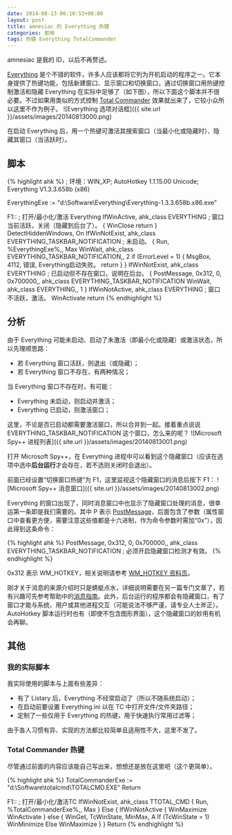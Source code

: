 ```yaml
---
date: 2014-08-13 06:10:53+08:00
layout: post
title: amnesiac 的 Everything 热键
categories: 即用
tags: 热键 Everything TotalCommander
---
```


amnesiac 是我的 ID，以后不再赘述。

[Everything](http://www.voidtools.com/) 是个不错的软件，许多人应该都将它列为开机启动的程序之一。它本身提供了热键功能，包括新建窗口、显示窗口和切换窗口，通过切换窗口用热键控制激活和隐藏 Everything 在实际中足够了（如下图），所以下面这个脚本并不很必要。不过如果用类似的方式控制 [Total Commander](http://www.ghisler.com/) 效果就出来了，它较小众所以这里不作为例子。
![Everything 选项对话框]({{ site.url }}/assets/images/20140813000.png)

在启动 Everything 后，用一个热键可激活其搜索窗口（当最小化或隐藏时）、隐藏其窗口（当活跃时）。

## 脚本

{% highlight ahk %}
; 环境：WIN_XP; AutoHotkey 1.1.15.00 Unicode; Everything V1.3.3.658b (x86)

EverythingExe := "d:\Software\Everything\Everything-1.3.3.658b.x86.exe"

F1::    ; 打开/最小化/激活 Everything
IfWinActive, ahk_class EVERYTHING ; 窗口当前活跃，关闭（隐藏到后台了）。
{
    WinClose
    return
}
DetectHiddenWindows, On
IfWinNotExist, ahk_class EVERYTHING_TASKBAR_NOTIFICATION ; 未启动。
{
    Run, %EverythingExe%,, Max
    WinWait, ahk_class EVERYTHING_TASKBAR_NOTIFICATION,, 2
    if (ErrorLevel = 1)
    {
        MsgBox, 4112, 错误, Everything启动失败。
        return
    }
}
IfWinNotExist, ahk_class EVERYTHING ; 已启动但不存在窗口，说明在后台。
{
    PostMessage, 0x312, 0, 0x700000,, ahk_class EVERYTHING_TASKBAR_NOTIFICATION
    WinWait, ahk_class EVERYTHING,, 1
}
IfWinNotActive, ahk_class EVERYTHING ; 窗口不活跃，激活。
    WinActivate
return
{% endhighlight %}

## 分析

由于 Everything 可能未启动、启动了未激活（即最小化或隐藏）或激活状态，所以先理顺思路：

* 若 Everything 窗口活跃，则退出（或隐藏）；
* 若 Everything 窗口不存在，有两种情况；

当 Everything 窗口不存在时，有可能：

* Everything 未启动，则启动并激活；
* Everything 已启动，则激活窗口；

这里，不论是否已启动都需要激活窗口，所以合并到一起。接着重点说说 EVERYTHING_TASKBAR_NOTIFICATION 这个窗口，怎么来的呢？
![Microsoft Spy++ 进程列表]({{ site.url }}/assets/images/20140813001.png)

打开 Microsoft Spy++，在 Everything 进程中可以看到这个隐藏窗口（应该在选项中选中**后台运行**才会存在，若不选则关闭时会退出）。

前面已经设置“切换窗口热键”为 F1，这里监视这个隐藏窗口的消息后按下 F1：
![Microsoft Spy++ 消息窗口]({{ site.url }}/assets/images/20140813002.png)

Everything 的窗口出现了，同时消息窗口中也显示了隐藏窗口处理的消息，很幸运第一条即是我们需要的。其中 P 表示 [PostMessage](http://ahkcn.github.io/docs/commands/PostMessage.htm)，后面包含了参数（属性窗口中查看更方便，需要注意这些值都是十六进制，作为命令参数时需加“0x”），因此得到这条命令：

{% highlight ahk %}
PostMessage, 0x312, 0, 0x700000,, ahk_class EVERYTHING_TASKBAR_NOTIFICATION ; 必须开启隐藏窗口检测才有效。
{% endhighlight %}

0x312 表示 WM_HOTKEY，相关说明请参考 [WM_HOTKEY 资料页](http://msdn.microsoft.com/en-us/library/aa931321.aspx)。

刚才关于消息的来源介绍时只是蜻蜓点水，详细说明需要在另一篇专门文章了，若有兴趣可先参考帮助中的[消息指南](http://ahkcn.github.io/docs/misc/SendMessage.htm)。此外，后台运行的程序都会有隐藏窗口，有了窗口才能与系统、用户或其他进程交互（可能说法不够严谨，请专业人士斧正）。AutoHotkey 脚本运行时也有（即使不包含图形界面），这个隐藏窗口的妙用有机会再聊。

## 其他

### 我的实际脚本

我实际使用的脚本与上面有些差异：

* 有了 Listary 后，Everything 不经常启动了（所以不随系统启动）；
* 在启动前要设置 Everything.ini 以在 TC 中打开文件/文件夹路径；
* 定制了一些仅用于 Everything 的热键，用于快速执行常用过滤等；

由于各人习惯有异、实现的方法都比较简单且适用性不大，这里不发了。

### Total Commander 热键

尽管通过前面的内容应该能自己写出来，想想还是放在这里吧（这个更简单）。

{% highlight ahk %}
TotalCommanderExe := "d:\Software\totalcmd\TOTALCMD.EXE"
Return

F1::    ; 打开/最小化/激活TC
IfWinNotExist, ahk_class TTOTAL_CMD
{
    Run, %TotalCommanderExe%,, Max
}
Else
{
    IfWinNotActive
    {
        WinMaximize
        WinActivate
    }
    else
    {
        WinGet, TcWinState, MinMax, A
        If (TcWinState = 1)
            WinMinimize
        Else
            WinMaximize
    }
}
Return 
{% endhighlight %}
